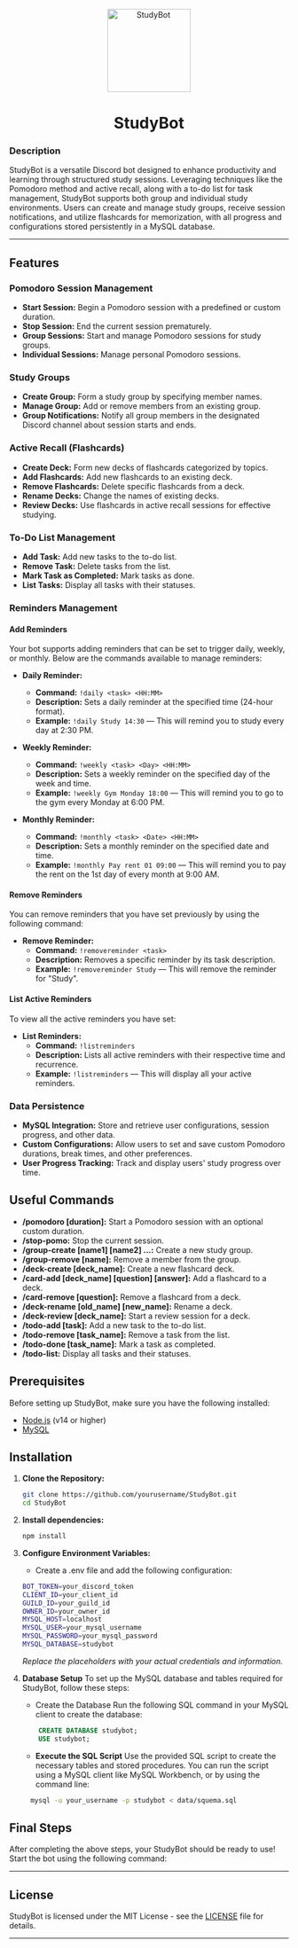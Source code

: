 <p align="center">
  <img src="https://i.imgur.com/UhncxoT.png" alt="StudyBot" width="150"/>
  <h1 align = "center">StudyBot</h1>
</p>

### Description
StudyBot is a versatile Discord bot designed to enhance productivity and learning through structured study sessions. Leveraging techniques like the Pomodoro method and active recall, along with a to-do list for task management, StudyBot supports both group and individual study environments. Users can create and manage study groups, receive session notifications, and utilize flashcards for memorization, with all progress and configurations stored persistently in a MySQL database.

---

## Features

### Pomodoro Session Management

- **Start Session:** Begin a Pomodoro session with a predefined or custom duration.
- **Stop Session:** End the current session prematurely.
- **Group Sessions:** Start and manage Pomodoro sessions for study groups.
- **Individual Sessions:** Manage personal Pomodoro sessions.

### Study Groups

- **Create Group:** Form a study group by specifying member names.
- **Manage Group:** Add or remove members from an existing group.
- **Group Notifications:** Notify all group members in the designated Discord channel about session starts and ends.

### Active Recall (Flashcards)

- **Create Deck:** Form new decks of flashcards categorized by topics.
- **Add Flashcards:** Add new flashcards to an existing deck.
- **Remove Flashcards:** Delete specific flashcards from a deck.
- **Rename Decks:** Change the names of existing decks.
- **Review Decks:** Use flashcards in active recall sessions for effective studying.

### To-Do List Management

- **Add Task:** Add new tasks to the to-do list.
- **Remove Task:** Delete tasks from the list.
- **Mark Task as Completed:** Mark tasks as done.
- **List Tasks:** Display all tasks with their statuses.

### Reminders Management

#### Add Reminders

Your bot supports adding reminders that can be set to trigger daily, weekly, or monthly. Below are the commands available to manage reminders:

- **Daily Reminder:**
  - **Command:** `!daily <task> <HH:MM>`
  - **Description:** Sets a daily reminder at the specified time (24-hour format).
  - **Example:** `!daily Study 14:30` — This will remind you to study every day at 2:30 PM.

- **Weekly Reminder:**
  - **Command:** `!weekly <task> <Day> <HH:MM>`
  - **Description:** Sets a weekly reminder on the specified day of the week and time.
  - **Example:** `!weekly Gym Monday 18:00` — This will remind you to go to the gym every Monday at 6:00 PM.

- **Monthly Reminder:**
  - **Command:** `!monthly <task> <Date> <HH:MM>`
  - **Description:** Sets a monthly reminder on the specified date and time.
  - **Example:** `!monthly Pay rent 01 09:00` — This will remind you to pay the rent on the 1st day of every month at 9:00 AM.

#### Remove Reminders

You can remove reminders that you have set previously by using the following command:

- **Remove Reminder:**
  - **Command:** `!removereminder <task>`
  - **Description:** Removes a specific reminder by its task description.
  - **Example:** `!removereminder Study` — This will remove the reminder for "Study".

#### List Active Reminders

To view all the active reminders you have set:

- **List Reminders:**
  - **Command:** `!listreminders`
  - **Description:** Lists all active reminders with their respective time and recurrence.
  - **Example:** `!listreminders` — This will display all your active reminders.

### Data Persistence

- **MySQL Integration:** Store and retrieve user configurations, session progress, and other data.
- **Custom Configurations:** Allow users to set and save custom Pomodoro durations, break times, and other preferences.
- **User Progress Tracking:** Track and display users' study progress over time.

## Useful Commands

- **/pomodoro [duration]:** Start a Pomodoro session with an optional custom duration.
- **/stop-pomo:** Stop the current session.
- **/group-create [name1] [name2] ...:** Create a new study group.
- **/group-remove [name]:** Remove a member from the group.
- **/deck-create [deck_name]:** Create a new flashcard deck.
- **/card-add [deck_name] [question] [answer]:** Add a flashcard to a deck.
- **/card-remove [question]:** Remove a flashcard from a deck.
- **/deck-rename [old_name] [new_name]:** Rename a deck.
- **/deck-review [deck_name]:** Start a review session for a deck.
- **/todo-add [task]:** Add a new task to the to-do list.
- **/todo-remove [task_name]:** Remove a task from the list.
- **/todo-done [task_name]:** Mark a task as completed.
- **/todo-list:** Display all tasks and their statuses.

## Prerequisites

Before setting up StudyBot, make sure you have the following installed:

- [Node.js](https://nodejs.org/en/download/) (v14 or higher)
- [MySQL](https://dev.mysql.com/downloads/mysql/)

## Installation

1. **Clone the Repository:**
   ```bash
   git clone https://github.com/yourusername/StudyBot.git
   cd StudyBot
   ```

2. **Install dependencies:**
    ```bash
    npm install
    ```

3. **Configure Environment Variables:**
    - Create a .env file and add the following configuration:
    ```bash
    BOT_TOKEN=your_discord_token
    CLIENT_ID=your_client_id
    GUILD_ID=your_guild_id
    OWNER_ID=your_owner_id
    MYSQL_HOST=localhost
    MYSQL_USER=your_mysql_username
    MYSQL_PASSWORD=your_mysql_password
    MYSQL_DATABASE=studybot
    ```
    *Replace the placeholders with your actual credentials and information.*

4. **Database Setup**
To set up the MySQL database and tables required for StudyBot, follow these steps:

    - Create the Database
    Run the following SQL command in your MySQL client to create the database:
    ```sql
        CREATE DATABASE studybot;
        USE studybot;
    ```
    - **Execute the SQL Script**
    Use the provided SQL script to create the necessary tables and stored procedures. You can run the script using a MySQL client like MySQL Workbench, or by using the command line:
    ```bash
      mysql -u your_username -p studybot < data/squema.sql
    ```

## Final Steps
After completing the above steps, your StudyBot should be ready to use! Start the bot using the following command:



---

## License

StudyBot is licensed under the MIT License - see the [LICENSE](./LICENSE) file for details.

---
